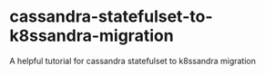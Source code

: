 # cassandra-statefulset-to-k8ssandra-migration
A helpful tutorial for cassandra statefulset to k8ssandra migration
